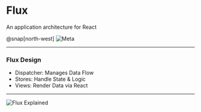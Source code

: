 # Flux 

An application architecture for React


@snap[north-west]
![Meta](./images/meta.png&size=50%)

---

### Flux Design

- Dispatcher: Manages Data Flow
- Stores: Handle State & Logic
- Views: Render Data via React

---

![Flux Explained](https://facebook.github.io/flux/img/flux-simple-f8-diagram-explained-1300w.png)

